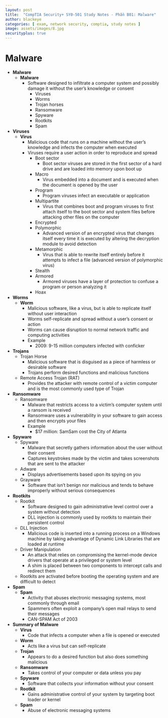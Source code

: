 ```yaml
---
layout: post
title:  "CompTIA Security+ SY0-501 Study Notes - Phần B01: Malware"
author: blackeye
categories: [ exam, network security, comptia, study notes ]
image: assets/images/8.jpg
securityplus: true
---
```


# Malware
* **Malware**
    * **Malware**
        * Software designed to infiltrate a computer system and possibly damage it without the user’s knowledge or consent
            * Viruses
            * Worms
            * Trojan horses
            * Ransomware
            * Spyware
            * Rootkits
            * Spam
* **Viruses**
    * **Virus**
        * Malicious code that runs on a machine without the user’s knowledge and infects the computer when executed
        * Viruses require a user action in order to reproduce and spread
            * Boot sector
                * Boot sector viruses are stored in the first sector of a hard drive and are loaded into memory upon boot up
            * Macro
                * Virus embedded into a document and is executed when the document is opened by the user
            * Program
                * Program viruses infect an executable or application
            * Multipartite
                * Virus that combines boot and program viruses to first attach itself to the boot sector and system files before attacking other files on the computer
            * Encrypted
            * Polymorphic
                * Advanced version of an encrypted virus that changes itself every time it is executed by altering the decryption module to avoid detection
            * Metamorphic
                * Virus that is able to rewrite itself entirely before it attempts to infect a file (advanced version of polymorphic virus)
            * Stealth
            * Armored
                * Armored viruses have a layer of protection to confuse a program or person analyzing it
            * Hoax
* **Worms**
    * **Worm**
        * Malicious software, like a virus, but is able to replicate itself without user interaction
        * Worms self-replicate and spread without a user’s consent or action
        * Worms can cause disruption to normal network traffic and computing activities
        * Example
            * 2009: 9-15 million computers infected with conficker
* **Trojans**
    * Trojan Horse
        * Malicious software that is disguised as a piece of harmless or desirable
        software
        * Trojans perform desired functions and malicious functions
    * Remote Access Trojan (RAT)
        * Provides the attacker with remote control of a victim computer and is the most commonly used type of Trojan
* **Ransomware**
    * Ransomware
        * Malware that restricts access to a victim’s computer system until a ransom is received
        * Ransomware uses a vulnerability in your software to gain access and then encrypts your files
        * Example
            * $17 million: SamSam cost the City of Atlanta
* **Spyware**
    * Spyware
        * Malware that secretly gathers information about the user without their
        consent
        * Captures keystrokes made by the victim and takes screenshots that are sent to the attacker
    * Adware
        * Displays advertisements based upon its spying on you
    * Grayware
        * Software that isn’t benign nor malicious and tends to behave improperly without serious consequences
* **Rootkits**
    * Rootkit
        * Software designed to gain administrative level control over a system without detection
        * DLL injection is commonly used by rootkits to maintain their persistent control
    * DLL Injection
        * Malicious code is inserted into a running process on a Windows machine by taking advantage of Dynamic Link Libraries that are loaded at runtime
    * Driver Manipulation
        * An attack that relies on compromising the kernel-mode device drivers that operate at a privileged or system level
        * A shim is placed between two components to intercept calls and redirect them
    * Rootkits are activated before booting the operating system and are difficult to detect
* **Spam**
    * **Spam**
        * Activity that abuses electronic messaging systems, most commonly through email
        * Spammers often exploit a company’s open mail relays to send their messages
        * CAN-SPAM Act of 2003
* **Summary of Malware**
    * **Virus**
        * Code that infects a computer when a file is opened or executed
    * **Worm**
        * Acts like a virus but can self-replicate
    * **Trojan**
        * Appears to do a desired function but also does something malicious
    * **Ransomware**
        * Takes control of your computer or data unless you pay
    * **Spyware**
        * Software that collects your information without your consent
    * **Rootkit**
        * Gains administrative control of your system by targeting boot loader or kernel
    * **Spam**
        * Abuse of electronic messaging systems
